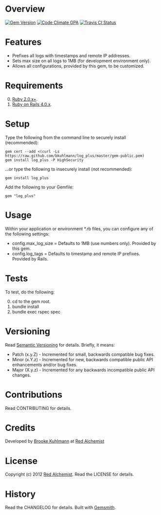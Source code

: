 # Overview

[![Gem Version](https://badge.fury.io/rb/log_plus.png)](http://badge.fury.io/rb/log_plus)
[![Code Climate GPA](https://codeclimate.com/github/bkuhlmann/log_plus.png)](https://codeclimate.com/github/bkuhlmann/log_plus)
[![Travis CI Status](https://secure.travis-ci.org/bkuhlmann/log_plus.png)](http://travis-ci.org/bkuhlmann/log_plus)

# Features

* Prefixes all logs with timestamps and remote IP addresses.
* Sets max size on all logs to 1MB (for development environment only).
* Allows all configurations, provided by this gem, to be customized.

# Requirements

0. [Ruby 2.0.x+](http://www.ruby-lang.org/en).
0. [Ruby on Rails 4.0.x](http://rubyonrails.org).

# Setup

Type the following from the command line to securely install (recommended):

    gem cert --add <(curl -Ls https://raw.github.com/bkuhlmann/log_plus/master/gem-public.pem)
    gem install log_plus -P HighSecurity

...or type the following to insecurely install (not recommended):

    gem install log_plus

Add the following to your Gemfile:

    gem "log_plus"

# Usage

Within your application or environment *.rb files, you can configure any of the following settings:

* config.max_log_size = Defaults to 1MB (use numbers only). Provided by this gem.
* config.log_tags = Defaults to timestamp and remote IP prefixes. Provided by Rails.

# Tests

To test, do the following:

0. cd to the gem root.
0. bundle install
0. bundle exec rspec spec

# Versioning

Read [Semantic Versioning](http://semver.org) for details. Briefly, it means:

* Patch (x.y.Z) - Incremented for small, backwards compatible bug fixes.
* Minor (x.Y.z) - Incremented for new, backwards compatible public API enhancements and/or bug fixes.
* Major (X.y.z) - Incremented for any backwards incompatible public API changes.

# Contributions

Read CONTRIBUTING for details.

# Credits

Developed by [Brooke Kuhlmann](http://www.redalchemist.com) at [Red Alchemist](http://www.redalchemist.com)

# License

Copyright (c) 2012 [Red Alchemist](http://www.redalchemist.com).
Read the LICENSE for details.

# History

Read the CHANGELOG for details.
Built with [Gemsmith](https://github.com/bkuhlmann/gemsmith).
